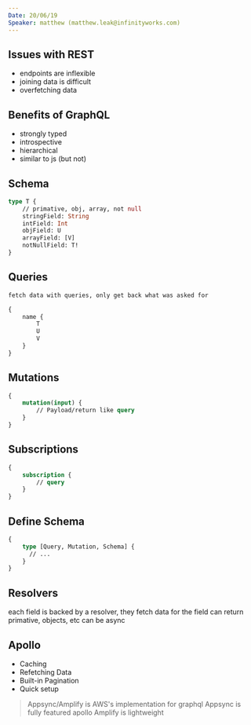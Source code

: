 ```yaml
---
Date: 20/06/19
Speaker: matthew (matthew.leak@infinityworks.com)
---
```


## Issues with REST

- endpoints are inflexible
- joining data is difficult
- overfetching data

## Benefits of GraphQL

- strongly typed
- introspective
- hierarchical
- similar to js (but not)


## Schema

```graphql
type T {
    // primative, obj, array, not null
    stringField: String
    intField: Int
    objField: U
    arrayField: [V]
    notNullField: T!
}
```

## Queries

```graphql
fetch data with queries, only get back what was asked for

{
    name {
        T
        U
        V
    }
}
```

## Mutations

```graphql
{
    mutation(input) {
        // Payload/return like query
    }
}
```

## Subscriptions

```graphql
{
    subscription {
        // query
    }
}
```

## Define Schema

```graphql
{
    type [Query, Mutation, Schema] {
      // ...
    }
}
```

## Resolvers

each field is backed by a resolver, they fetch data for the field
can return primative, objects, etc
can be async

## Apollo

- Caching
- Refetching Data
- Built-in Pagination
- Quick setup

> Appsync/Amplify is AWS's implementation for graphql
> Appsync is fully featured apollo
> Amplify is lightweight
